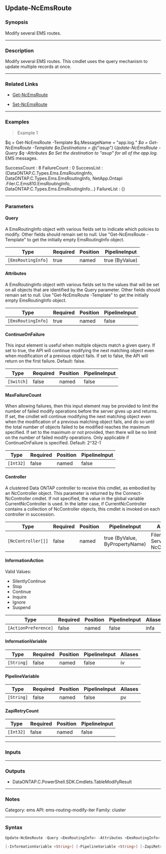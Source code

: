 Update-NcEmsRoute
-----------------

### Synopsis
Modify several EMS routes.

---

### Description

Modify several EMS routes.  This cmdlet uses the query mechanism to update multiple records at once.

---

### Related Links
* [Get-NcEmsRoute](Get-NcEmsRoute)

* [Set-NcEmsRoute](Set-NcEmsRoute)

---

### Examples
> Example 1

$q = Get-NcEmsRoute -Template
$q.MessageName = "app.log.*"
$a = Get-NcEmsRoute -Template
$a.Destinations = @("asup")
Update-NcEmsRoute -Query $q -Attributes $a
Set the destination to "asup" for all of the app.log.* EMS messages.

SuccessCount : 8
FailureCount : 0
SuccessList  : {DataONTAP.C.Types.Ems.EmsRoutingInfo, DataONTAP.C.Types.Ems.EmsRoutingInfo, NetApp.Ontapi
               .Filer.C.Ems810.EmsRoutingInfo, DataONTAP.C.Types.Ems.EmsRoutingInfo...}
FailureList  : {}

---

### Parameters
#### **Query**
A EmsRoutingInfo object with various fields set to indicate which policies to modify.  Other fields should remain set to null.  Use "Get-NcEmsRoute -Template" to get the initially empty EmsRoutingInfo object.

|Type              |Required|Position|PipelineInput |
|------------------|--------|--------|--------------|
|`[EmsRoutingInfo]`|true    |named   |true (ByValue)|

#### **Attributes**
A EmsRoutingInfo object with various fields set to the values that will be set on all objects that are identified by the Query parameter.  Other fields should remain set to null.  Use "Get-NcEmsRoute -Template" to get the initially empty EmsRoutingInfo object.

|Type              |Required|Position|PipelineInput|
|------------------|--------|--------|-------------|
|`[EmsRoutingInfo]`|true    |named   |false        |

#### **ContinueOnFailure**
This input element is useful when multiple objects match a given query.  If set to true, the API will continue modifying the next matching object even when modification of a previous object fails.  If set to false, the API will return on the first failure.  Default: false.

|Type      |Required|Position|PipelineInput|
|----------|--------|--------|-------------|
|`[Switch]`|false   |named   |false        |

#### **MaxFailureCount**
When allowing failures, then this input element may be provided to limit the number of failed modify operations before the server gives up and returns.  If set, the cmdlet will continue modifying the next matching object even when the modification of a previous matching object fails, and do so until the total number of objects failed to be modified reaches the maximum specified.  If set to the maximum or not provided, then there will be no limit on the number of failed modify operations.  Only applicable if ContinueOnFailure is specified.  Default: 2^32-1

|Type     |Required|Position|PipelineInput|
|---------|--------|--------|-------------|
|`[Int32]`|false   |named   |false        |

#### **Controller**
A clustered Data ONTAP controller to receive this cmdlet, as embodied by an NcController object.  This parameter is returned by the Connect-NcController cmdlet.  If not specified, the value in the global variable CurrentNcController is used.  In the latter case, if CurrentNcController contains a collection of NcController objects, this cmdlet is invoked on each controller in succession.

|Type              |Required|Position|PipelineInput                 |Aliases                          |
|------------------|--------|--------|------------------------------|---------------------------------|
|`[NcController[]]`|false   |named   |true (ByValue, ByPropertyName)|Filer<br/>Server<br/>NcController|

#### **InformationAction**

Valid Values:

* SilentlyContinue
* Stop
* Continue
* Inquire
* Ignore
* Suspend

|Type                |Required|Position|PipelineInput|Aliases|
|--------------------|--------|--------|-------------|-------|
|`[ActionPreference]`|false   |named   |false        |infa   |

#### **InformationVariable**

|Type      |Required|Position|PipelineInput|Aliases|
|----------|--------|--------|-------------|-------|
|`[String]`|false   |named   |false        |iv     |

#### **PipelineVariable**

|Type      |Required|Position|PipelineInput|Aliases|
|----------|--------|--------|-------------|-------|
|`[String]`|false   |named   |false        |pv     |

#### **ZapiRetryCount**

|Type     |Required|Position|PipelineInput|
|---------|--------|--------|-------------|
|`[Int32]`|false   |named   |false        |

---

### Inputs

---

### Outputs
* DataONTAP.C.PowerShell.SDK.Cmdlets.TableModifyResult

---

### Notes
Category: ems
API: ems-routing-modify-iter
Family: cluster

---

### Syntax
```PowerShell
Update-NcEmsRoute -Query <EmsRoutingInfo> -Attributes <EmsRoutingInfo> [-ContinueOnFailure] [-MaxFailureCount <Int32>] [-Controller <NcController[]>] [-InformationAction <ActionPreference>] 
```
```PowerShell
[-InformationVariable <String>] [-PipelineVariable <String>] [-ZapiRetryCount <Int32>] [<CommonParameters>]
```
